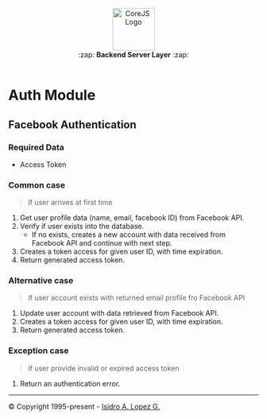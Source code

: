 <div align="center">
  <img height="85" src="https://ialopezg.com/packages/corejs/corejs-logo.png" alt="CoreJS Logo" />
</div>

<div align="center">
  :zap: <strong>Backend Server Layer</strong> :zap:
</div>
<br />

# Auth Module

## Facebook Authentication

### Required Data
* Access Token

### Common case

> If user arrives at first time

1. Get user profile data (name, email, facebook ID) from Facebook API.
2. Verify if user exists into the database.
     * If no exists, creates a new account with data received from Facebook API and continue with next step.
3. Creates a token access for given user ID, with time expiration.
4. Return generated access token.

### Alternative case

> If user account exists with returned email profile fro Facebook API

1. Update user account with data retrieved from Facebook API.
2. Creates a token access for given user ID, with time expiration.
3. Return generated access token.

### Exception case

> If user provide invalid or expired access token
1. Return an authentication error.

---

&copy; Copyright 1995-present - [Isidro A. Lopez G.](https://ialopezg.com/)
